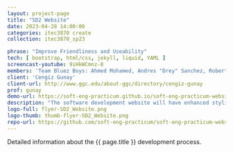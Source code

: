 ```yaml
---
layout: project-page
title: "SD2 Website"
date: 2023-04-28 14:00:00
categories: itec3870 create
collection: itec3870_sp23

phrase: "Improve Friendliness and Useability"
tech: [ bootstrap, html/css, jekyll, liquid, YAML ]
screencast-youtube: 9iHkWCmnz-8
members: 'Team Bluez Boys: Ahmed Mohamed, Andres "Drey" Sanchez, Roberto Alvarado'
client: 'Cengiz Gunay'
client-url: http://www.ggc.edu/about-ggc/directory/cengiz-gunay
prof: gunay
demo-url: https://soft-eng-practicum.github.io/soft-eng-practicum-website/
description: "The software development website will have enhanced styling and usability by improving its appearance. In addition, the website will be updated to provide a better accounting of faculty, students, and technologies involved. Lists will be added that enable users to click and access more detailed information. For example, clicking on a student's name will display a list of all the projects they have worked on. These improvements will enhance the user experience and make the site more user-friendly."
logo-full: flyer-SD2_Website.png
logo-thumb: thumb-flyer-SD2_Website.png
repo-url: https://github.com/soft-eng-practicum/soft-eng-practicum-website
---
```


Detailed information about the {{ page.title }} development process.

<!-- lightgallery -->
<script src="https://code.jquery.com/jquery-2.2.4.min.js"></script>
<script src="https://cdn.jsdelivr.net/lightgallery/1.3.7/js/lightgallery.min.js">
</script>
<script src="https://cdn.jsdelivr.net/g/lg-zoom"></script>

<script type="text/javascript">

    $(document).ready(function() {

        $("body").lightGallery({

            zoom: true,
            selector: 'a#lightgallery',
            selectWithin: 'body'

        });

    });

</script>

[ggc]: http://www.ggc.edu
[gunay-ggc]: http://www.ggc.edu/about-ggc/directory/cengiz-gunay
[doloc-ggc]: http://www.ggc.edu/about-ggc/directory/anca-doloc-mihu
